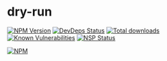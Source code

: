 # dry-run

[![NPM Version](http://badge.fury.io/js/npm-dry-run.svg)](http://badge.fury.io/js/npm-dry-run)
[![DevDeps Status](https://david-dm.org/ctesniere/npm-dry-run.svg)](https://david-dm.org/ctesniere/npm-dry-run#info=devDependencies)
[![Total downloads](https://img.shields.io/npm/dt/npm-dry-run.svg)](https://www.npmjs.com/package/npm-dry-run)  
[![Known Vulnerabilities](https://snyk.io/test/npm/npm-dry-run/badge.svg)](https://snyk.io/test/npm/npm-dry-run)
[![NSP Status](https://nodesecurity.io/orgs/cara-compare/projects/358f8f9c-500f-4a28-b971-d4c46763243f/badge)](https://nodesecurity.io/orgs/cara-compare/projects/358f8f9c-500f-4a28-b971-d4c46763243f)  

[![NPM](https://nodei.co/npm/npm-dry-run.png?downloads=true&downloadRank=true)](https://nodei.co/npm/npm-dry-run/)
